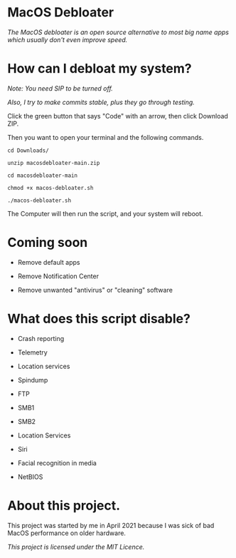 # MacOS Debloater

*The MacOS debloater is an open source alternative to most big name apps which usually don't even improve speed.*

# How can I debloat my system?

*Note: You need SIP to be turned off.*

*Also, I try to make commits stable, plus they go through testing.*

Click the green button that says "Code" with an arrow, then click Download ZIP.

Then you want to open your terminal and the following commands.

```
cd Downloads/

unzip macosdebloater-main.zip

cd macosdebloater-main

chmod +x macos-debloater.sh

./macos-debloater.sh
```

The Computer will then run the script, and your system will reboot.

# Coming soon

- Remove default apps

- Remove Notification Center

- Remove unwanted "antivirus" or "cleaning" software

# What does this script disable?

- Crash reporting

- Telemetry

- Location services

- Spindump

- FTP

- SMB1

- SMB2

- Location Services

- Siri

- Facial recognition in media

- NetBIOS

# About this project.

This project was started by me in April 2021 because I was sick of bad MacOS performance on older hardware.

*This project is licensed under the MIT Licence.*
